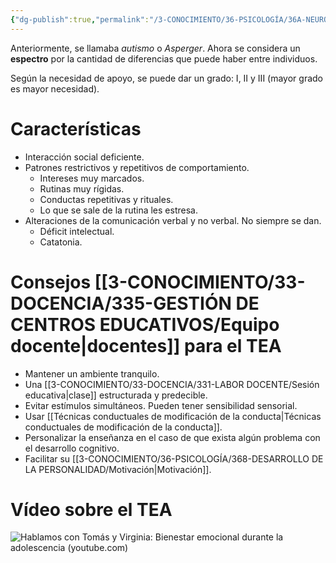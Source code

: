 ```yaml
---
{"dg-publish":true,"permalink":"/3-CONOCIMIENTO/36-PSICOLOGÍA/36A-NEURODIVERGENCIA/Trastorno del Espectro Autista (TEA)/"}
---
```


Anteriormente, se llamaba *autismo* o *Asperger*. Ahora se considera un **espectro** por la cantidad de diferencias que puede haber entre individuos.

Según la necesidad de apoyo, se puede dar un grado: I, II y III (mayor grado es mayor necesidad).

# Características
- Interacción social deficiente.
- Patrones restrictivos y repetitivos de comportamiento.
	- Intereses muy marcados.
	- Rutinas muy rígidas.
	- Conductas repetitivas y rituales.
	- Lo que se sale de la rutina les estresa.
- Alteraciones de la comunicación verbal y no verbal. No siempre se dan.
	- Déficit intelectual.
	- Catatonia.
# Consejos [[3-CONOCIMIENTO/33-DOCENCIA/335-GESTIÓN DE CENTROS EDUCATIVOS/Equipo docente\|docentes]] para el TEA
- Mantener un ambiente tranquilo.
- Una [[3-CONOCIMIENTO/33-DOCENCIA/331-LABOR DOCENTE/Sesión educativa\|clase]] estructurada y predecible.
- Evitar estímulos simultáneos. Pueden tener sensibilidad sensorial.
- Usar [[Técnicas conductuales de modificación de la conducta\|Técnicas conductuales de modificación de la conducta]].
- Personalizar la enseñanza en el caso de que exista algún problema con el desarrollo cognitivo.
- Facilitar su [[3-CONOCIMIENTO/36-PSICOLOGÍA/368-DESARROLLO DE LA PERSONALIDAD/Motivación\|Motivación]].
# Vídeo sobre el TEA
![Hablamos con Tomás y Virginia: Bienestar emocional durante la adolescencia (youtube.com)](https://www.youtube.com/watch?v=V7hQ0b4LORg)